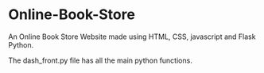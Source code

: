 # Online-Book-Store
An Online Book Store Website made using HTML, CSS, javascript and Flask Python.

The dash_front.py file has all the main python functions.
